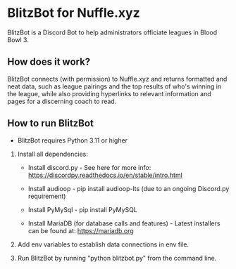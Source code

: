 # BlitzBot for Nuffle.xyz

BlitzBot is a Discord Bot to help administrators officiate leagues in Blood Bowl 3.

## How does it work?

BlitzBot connects (with permission) to Nuffle.xyz and returns formatted and neat data,
such as league pairings and the top results of who's winning in the league, while also
providing hyperlinks to relevant information and pages for a discerning coach to read.

## How to run BlitzBot

- BlitzBot requires Python 3.11 or higher

1. Install all dependencies:

	- Install discord.py - See here for more info: https://discordpy.readthedocs.io/en/stable/intro.html
	
	- Install audioop - pip install audioop-lts (due to an ongoing Discord.py requirement)
	
	- Install PyMySql - pip install PyMySQL
	
	- Install MariaDB (for database calls and features) - Latest installers can be found at: https://mariadb.org
	
2. Add env variables to establish data connections in env file.

3. Run BlitzBot by running "python blitzbot.py" from the command line.



